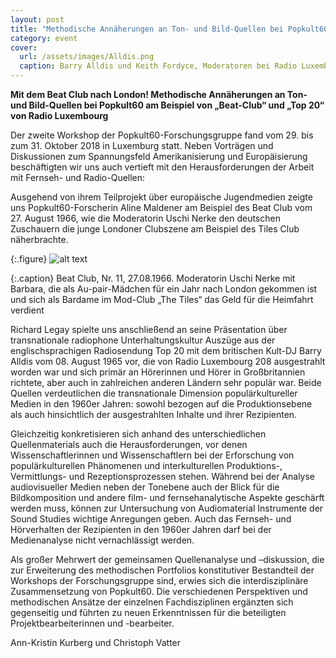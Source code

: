 ```yaml
---
layout: post
title: "Methodische Annäherungen an Ton- und Bild-Quellen bei Popkult60"
category: event
cover:
  url: /assets/images/Alldis.png
  caption: Barry Alldis und Keith Fordyce, Moderatoren bei Radio Luxembourg. Anet Alldis, Under the Bedclothes, 1993
---
```


**Mit dem Beat Club nach London! Methodische Annäherungen an Ton- und Bild-Quellen bei Popkult60 am Beispiel von „Beat-Club“ und „Top 20“ von Radio Luxembourg**

Der zweite Workshop der Popkult60-Forschungsgruppe fand vom 29. bis zum 31. Oktober 2018 in Luxemburg statt.
Neben Vorträgen und Diskussionen zum Spannungsfeld Amerikanisierung und Europäisierung beschäftigten wir uns auch vertieft mit den Herausforderungen der Arbeit mit Fernseh- und Radio-Quellen:

<!-- more -->

Ausgehend von ihrem Teilprojekt über europäische Jugendmedien zeigte uns Popkult60-Forscherin Aline Maldener am Beispiel des Beat Club vom 27. August 1966, wie die Moderatorin Uschi Nerke den deutschen Zuschauern die junge Londoner Clubszene am Beispiel des Tiles Club näherbrachte.

{:.figure}
![alt text](../../../../assets/images/beat-Club.png)

{:.caption}
Beat Club, Nr. 11, 27.08.1966. Moderatorin Uschi Nerke mit Barbara, die als Au-pair-Mädchen für ein Jahr nach London gekommen ist und sich als Bardame im Mod-Club „The Tiles“ das Geld für die Heimfahrt verdient

Richard Legay spielte uns anschließend an seine Präsentation über transnationale radiophone Unterhaltungskultur Auszüge aus der englischsprachigen Radiosendung Top 20 mit dem britischen Kult-DJ Barry Alldis vom 08. August 1965 vor, die von Radio Luxembourg 208 ausgestrahlt worden war und sich primär an Hörerinnen und Hörer in Großbritannien richtete, aber auch in zahlreichen anderen Ländern sehr populär war. Beide Quellen verdeutlichen die transnationale Dimension populärkultureller Medien in den 1960er Jahren: sowohl bezogen auf die Produktionsebene als auch hinsichtlich der ausgestrahlten Inhalte und ihrer Rezipienten.

Gleichzeitig konkretisieren sich anhand des unterschiedlichen Quellenmaterials auch die Herausforderungen, vor denen Wissenschaftlerinnen und Wissenschaftlern bei der Erforschung von populärkulturellen Phänomenen und interkulturellen Produktions-, Vermittlungs- und Rezeptionsprozessen stehen. Während bei der Analyse audiovisueller Medien neben der Tonebene auch der Blick für die Bildkomposition und andere film- und fernsehanalytische Aspekte geschärft werden muss, können zur Untersuchung von Audiomaterial Instrumente der Sound Studies wichtige Anregungen geben. Auch das Fernseh- und Hörverhalten der Rezipienten in den 1960er Jahren darf bei der Medienanalyse nicht vernachlässigt werden.

Als großer Mehrwert der gemeinsamen Quellenanalyse und –diskussion, die zur Erweiterung des methodischen Portfolios konstitutiver Bestandteil der Workshops der Forschungsgruppe sind, erwies sich die interdisziplinäre Zusammensetzung von Popkult60. Die verschiedenen Perspektiven und methodischen Ansätze der einzelnen Fachdisziplinen ergänzten sich gegenseitig und führten zu neuen Erkenntnissen für die beteiligten Projektbearbeiterinnen und -bearbeiter.

Ann-Kristin Kurberg und Christoph Vatter




